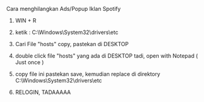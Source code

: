Cara menghilangkan Ads/Popup Iklan Spotify

1. WIN + R
2. ketik : C:\Windows\System32\drivers\etc
3. Cari File "hosts" copy, pastekan di DESKTOP
4. double click file "hosts" yang ada di DESKTOP tadi, open with Notepad ( Just once )
5. copy file ini pastekan save, kemudian replace di direktory C:\Windows\System32\drivers\etc

6. RELOGIN, TADAAAAA
